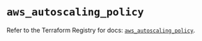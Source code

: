 # `aws_autoscaling_policy`

Refer to the Terraform Registry for docs: [`aws_autoscaling_policy`](https://registry.terraform.io/providers/hashicorp/aws/5.48.0/docs/resources/autoscaling_policy).
